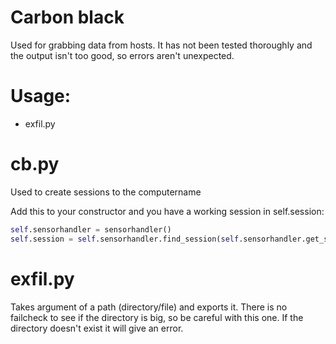 # Carbon black
Used for grabbing data from hosts. It has not been tested thoroughly and the output isn't too good, so errors aren't unexpected.

# Usage:
* exfil.py <path> <computername>

# cb.py
Used to create sessions to the computername<br>

Add this to your constructor and you have a working session in self.session:<br>

```python
self.sensorhandler = sensorhandler()
self.session = self.sensorhandler.find_session(self.sensorhandler.get_sensordata(computername))
```

# exfil.py 
Takes argument of a path (directory/file) and exports it. There is no failcheck to see if the directory is big, so be careful with this one. If the directory doesn't exist it will give an error.
